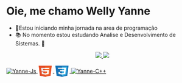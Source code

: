 # Oie, me chamo Welly Yanne

- 🌱Estou iniciando minha jornada na area de programação 
- 📚 No momento estou estudando Analise e Desenvolvimento de Sistemas.
 💞 

<div align="center">
  <a href="https://github.com/rafaballerini">
  <img height="180em" src="https://github-readme-stats.vercel.app/api?username=WellyYanne&show_icons=true&theme=prussian&include_all_commits=true&count_private=true"/>
  <img height="180em" src="https://github-readme-stats.vercel.app/api/top-langs/?username=WellyYanne&layout=compact&langs_count=7&theme=tokyonight"/>
</div>
<div style="display: inline_block"><br>
  <img align="center" alt="Yanne-Js" height="30" width="40" src="https://user-images.githubusercontent.com/91886294/195456520-f366b4c8-b9b8-4dda-8c71-5b9f2be2dec3.svg">
  <img align="center" alt="Rafa-HTML" height="30" width="40" src="https://raw.githubusercontent.com/devicons/devicon/master/icons/html5/html5-original.svg">
  <img align="center" alt="Rafa-CSS" height="30" width="40" src="https://raw.githubusercontent.com/devicons/devicon/master/icons/css3/css3-original.svg">
  <img align="center" alt="Yanne-C++" height="30" width="40" src="https://user-images.githubusercontent.com/91886294/195455069-34573a20-700c-489d-adf6-9be6d44805f0.svg">

</div>


 

